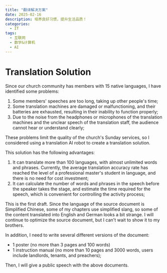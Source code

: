 ```yaml
---
title: "翻译解决方案"
date: 2025-02-16
description: 培养良好习惯，提升生活品质！
categories:
  - IT
tags:
  - 互联网
  - 数学&计算机
  - AI
---
```


# Translation Solution

Since our church community has members with 15 native languages, I have identified some problems:
1. Some members' speeches are too long, taking up other people's time;
2. Some translation machines are damaged or malfunctioning, and their batteries are exhausted, resulting in their inability to function properly;
3. Due to the noise from the headphones or microphones of the translation machines and the unclear speech of the translation staff, the audience cannot hear or understand clearly;

These problems limit the quality of the church's Sunday services, so I considered using a translation AI robot to create a translation solution.

This solution has the following advantages:
1. It can translate more than 100 languages, with almost unlimited words and phrases. Currently, the average translation accuracy rate has reached the level of a professional master's student in language, and there is no need for cost investment;
2. It can calculate the number of words and phrases in the speech before the speaker takes the stage, and estimate the time required for the speech, which is convenient for controlling the activity process;


This is the first draft. Since the language of the source document is Simplified Chinese, some of my chapters use simplified slang, so some of the content translated into English and German looks a bit strange. I will continue to optimize the source document, but I can't wait to show it to my brothers.

In addition, I need to write several different versions of the document:
- 1 poster (no more than 3 pages and 100 words)
- 1 instruction manual (no more than 10 pages and 3000 words, users include landlords, tenants, and preachers);

Then, I will give a public speech with the above documents.
